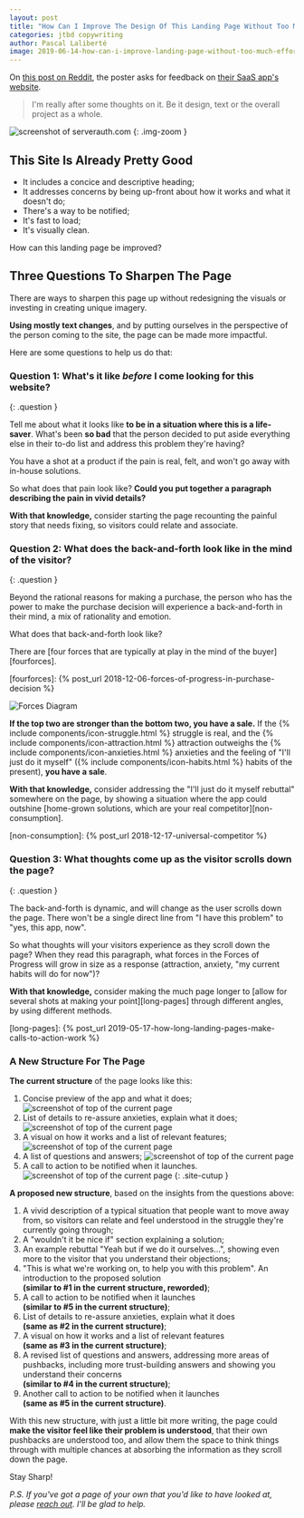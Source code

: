 ```yaml
---
layout: post
title: "How Can I Improve The Design Of This Landing Page Without Too Much Effort?"
categories: jtbd copywriting
author: Pascal Laliberté
image: 2019-06-14-how-can-i-improve-landing-page-without-too-much-effort.jpg
---
```


On [this post on Reddit][thread], the poster asks for feedback on [their SaaS app's website][site].

[thread]: https://www.reddit.com/r/SaaS/comments/bwgjld/launched_a_landing_page_for_our_new_saas_product/
[site]: https://serverauth.com

> I'm really after some thoughts on it. Be it design, text or the overall project as a whole.

![screenshot of serverauth.com](/assets/images/posts/2019-06-14-how-can-i-improve-landing-page-without-too-much-effort-01.jpg)
{: .img-zoom }

## This Site Is Already Pretty Good

* It includes a concice and descriptive heading;
* It addresses concerns by being up-front about how it works and what it doesn't do;
* There's a way to be notified;
* It's fast to load;
* It's visually clean.

How can this landing page be improved?

## Three Questions To Sharpen The Page

There are ways to sharpen this page up without redesigning the visuals or investing in creating unique imagery.

**Using mostly text changes**, and by putting ourselves in the perspective of the person coming to the site, the page can be made more impactful.

Here are some questions to help us do that:

### Question 1: **What's it like _before_ I come looking for this website?**
{: .question }

Tell me about what it looks like **to be in a situation where this is a life-saver**. What's been **so bad** that the person decided to put aside everything else in their to-do list and address this problem they're having?

You have a shot at a product if the pain is real, felt, and won't go away with in-house solutions.

So what does that pain look like? **Could you put together a paragraph describing the pain in vivid details?**

**With that knowledge,** consider starting the page recounting the painful story that needs fixing, so visitors could relate and associate.

### Question 2: **What does the back-and-forth look like in the mind of the visitor?**
{: .question }

Beyond the rational reasons for making a purchase, the person who has the power to make the purchase decision will experience a back-and-forth in their mind, a mix of rationality and emotion.

What does that back-and-forth look like?

There are [four forces that are typically at play in the mind of the buyer][fourforces].

[fourforces]: {% post_url 2018-12-06-forces-of-progress-in-purchase-decision %}

![Forces Diagram](/assets/images/posts/2018-12-06-forces-of-progress-diagram-01.svg)

**If the top two are stronger than the bottom two, you have a sale.** If the {% include components/icon-struggle.html %} struggle is real, and the {% include components/icon-attraction.html %} attraction outweighs the {% include components/icon-anxieties.html %} anxieties and the feeling of "I'll just do it myself" ({% include components/icon-habits.html %} habits of the present), **you have a sale**.

**With that knowledge,** consider addressing the "I'll just do it myself rebuttal" somewhere on the page, by showing a situation where the app could outshine [home-grown solutions, which are your real competitor][non-consumption].

[non-consumption]: {% post_url 2018-12-17-universal-competitor %}

### Question 3: **What thoughts come up as the visitor scrolls down the page?**
{: .question }

The back-and-forth is dynamic, and will change as the user scrolls down the page. There won't be a single direct line from "I have this problem" to "yes, this app, now".

So what thoughts will your visitors experience as they scroll down the page? When they read this paragraph, what forces in the Forces of Progress will grow in size as a response (attraction, anxiety, "my current habits will do for now")?

**With that knowledge,** consider making the much page longer to [allow for several shots at making your point][long-pages] through different angles, by using different methods.

[long-pages]: {% post_url 2019-05-17-how-long-landing-pages-make-calls-to-action-work %}

### A New Structure For The Page

**The current structure** of the page looks like this:

1. Concise preview of the app and what it does; ![screenshot of top of the current page](/assets/images/posts/2019-06-14-how-can-i-improve-landing-page-without-too-much-effort-current-site-slice-1.jpg)
2. List of details to re-assure anxieties, explain what it does; ![screenshot of top of the current page](/assets/images/posts/2019-06-14-how-can-i-improve-landing-page-without-too-much-effort-current-site-slice-2.jpg)
3. A visual on how it works and a list of relevant features; ![screenshot of top of the current page](/assets/images/posts/2019-06-14-how-can-i-improve-landing-page-without-too-much-effort-current-site-slice-3.jpg)
4. A list of questions and answers; ![screenshot of top of the current page](/assets/images/posts/2019-06-14-how-can-i-improve-landing-page-without-too-much-effort-current-site-slice-4.jpg)
5. A call to action to be notified when it launches. ![screenshot of top of the current page](/assets/images/posts/2019-06-14-how-can-i-improve-landing-page-without-too-much-effort-current-site-slice-5.jpg)
{: .site-cutup }

**A proposed new structure**, based on the insights from the questions above:

1. A vivid description of a typical situation that people want to move away from, so visitors can relate and feel understood in the struggle they're currently going through;
2. A "wouldn't it be nice if" section explaining a solution;
3. An example rebuttal "Yeah but if we do it ourselves...", showing even more to the visitor that you understand their objections;
4. "This is what we're working on, to help you with this problem". An introduction to the proposed solution <br>**(similar to #1 in the current structure, reworded)**;
5. A call to action to be notified when it launches <br>**(similar to #5 in the current structure)**;
6. List of details to re-assure anxieties, explain what it does <br>**(same as #2 in the current structure)**;
7. A visual on how it works and a list of relevant features <br>**(same as #3 in the current structure)**;
8. A revised list of questions and answers, addressing more areas of pushbacks, including more trust-building answers and showing you understand their concerns <br>**(similar to #4 in the current structure)**;
9. Another call to action to be notified when it launches <br>**(same as #5 in the current structure)**.

With this new structure, with just a little bit more writing, the page could **make the visitor feel like their problem is understood**, that their own pushbacks are understood too, and allow them the space to think things through with multiple chances at absorbing the information as they scroll down the page.

Stay Sharp!

_P.S. If you've got a page of your own that you'd like to have looked at, please [reach out](mailto:pascal@pascallaliberte.me). I'll be glad to help._
